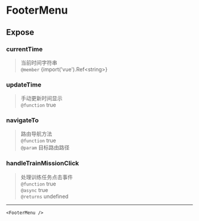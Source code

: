 # FooterMenu

## Expose

### currentTime

> 当前时间字符串 <br/>`@member` {import('vue').Ref&lt;string&gt;}

### updateTime

> 手动更新时间显示 <br/>`@function` true

### navigateTo

> 路由导航方法 <br/>`@function` true<br/>`@param` 目标路由路径

### handleTrainMissionClick

> 处理训练任务点击事件 <br/>`@function` true<br/>`@async` true<br/>`@returns` undefined

---

```vue live
<FooterMenu />
```
